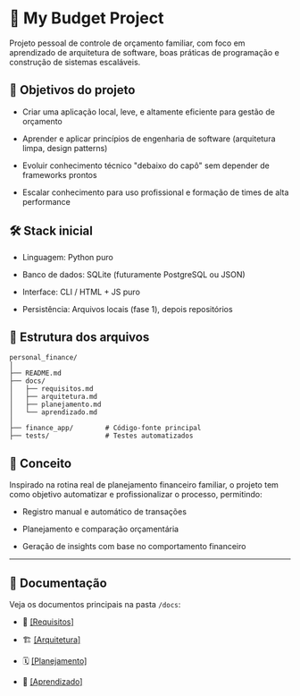 # 💸 My Budget Project

Projeto pessoal de controle de orçamento familiar, com foco em aprendizado de arquitetura de software, boas práticas de programação e construção de sistemas escaláveis.

## 📌 Objetivos do projeto

- Criar uma aplicação local, leve, e altamente eficiente para gestão de orçamento
    
- Aprender e aplicar princípios de engenharia de software (arquitetura limpa, design patterns)
    
- Evoluir conhecimento técnico "debaixo do capô" sem depender de frameworks prontos
    
- Escalar conhecimento para uso profissional e formação de times de alta performance
    

## 🛠️ Stack inicial

- Linguagem: Python puro
    
- Banco de dados: SQLite (futuramente PostgreSQL ou JSON)
    
- Interface: CLI / HTML + JS puro
    
- Persistência: Arquivos locais (fase 1), depois repositórios
    

## 📁 Estrutura dos arquivos

```
personal_finance/
│
├── README.md
├── docs/
│   ├── requisitos.md
│   ├── arquitetura.md
│   ├── planejamento.md
│   └── aprendizado.md
│
├── finance_app/        # Código-fonte principal
├── tests/              # Testes automatizados
```

## 🧠 Conceito

Inspirado na rotina real de planejamento financeiro familiar, o projeto tem como objetivo automatizar e profissionalizar o processo, permitindo:

- Registro manual e automático de transações
    
- Planejamento e comparação orçamentária
    
- Geração de insights com base no comportamento financeiro
    

---

## 🔗 Documentação

Veja os documentos principais na pasta `/docs`:

- 📄 [[Requisitos]](docs/requisitos.md)
    
- 🏗️ [[Arquitetura]](docs/arquitetura.md)
    
- 🗓️ [[Planejamento]](docs/planejamento.md)
    
- 🧠 [[Aprendizado]](docs/aprendizado.md)